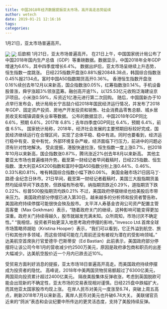 ```yaml
---
title: 中国2018年经济数据提振亚太市场，高开高走态势延续
author: wetech
date: 2019-01-21 12:16:16
tags: 
categories: 
---
```

1月21日，亚太市场普遍高开。
<!-- more -->
<img align="center" border="0" src="https://imgcdn.yicai.com/uppics/images/2019/01/c3a085c6171c41cff16cc529183ce2a2.jpg" />
<img align="center" border="0" src="https://imgcdn.yicai.com/uppics/images/2019/01/35f0cb33adffaa936d9f5ff86eeef4ab.jpg" />
后歆桐
1月21日，亚太市场普遍高开。
在21日上午，中国国家统计局公布了中国2018年国内生产总值（GDP）等重磅数据。数据显示，中国2018年全年GDP增速为6.6%，其中四季度增长6.4%。
数据出炉后，亚太市场呈继续上升态势，恒生指数一度跳涨。
日经225指数开盘涨0.88%报20848.38点，韩国综合指数涨0.45%报2134点。富时中国A50指数期货高开0.36%。
香港恒生指数开盘涨0.16%续创去年12月以来新高，国企指数涨0.05%，红筹指数涨0.14%。手机设备股普涨，舜宇涨超3%领涨蓝筹。融创高开逾1%，以125.53亿元收购泛海建设京沪项目。小米涨0.59%，斥资近1亿港元进行第二次回购。
随后，中国国新办于10点举行发布会，统计局局长宁吉喆介绍2018年国民经济运行情况，并发布了2018年GDP、固定资产投资、房地产开发投资和销售、社会消费品零售总额、城乡居民收支和城镇调查失业率等数据。
公布的数据显示，中国2018年GDP同比 6.6%，预期 6.6%，2017年 6.8%；去年四季度GDP同比 6.4%，预期 6.4%，前值 6.5%。
国家统计局称，2018年，经济社会发展的主要预期目标较好完成，国民经济继续运行在合理区间，实现了总体平稳、稳中有进。同时也要看到，经济运行稳中有变、变中有忧，外部环境复杂严峻，经济面临下行压力，前进中的问题必须有针对性地解决。
受此提振，港股快速拉涨，恒生指数一度上涨0.7%，创2018年10月以来新高，国企指数涨0.87%，腾讯涨近2%创去年8月以来新高。
其他主要亚太市场也普遍维持升势。截至第一财经记者早间截稿时，日经225指数、恒生指数、澳大利亚ASX200指数和富时中国A50指数分别上涨0.44%、0.46%、0.33%和0.81%，唯有韩国综合指数小幅下跌0.06%。
美国金融市场21日因马丁·路德·金纪念日休市。21日早间，截至第一财经记者截稿时，美国三大股指期货虽然均延续早间下跌态势，但跌幅有所收窄。纳指期货跌近0.29%，道指期货下跌0.22%、标普500股指期货均跌0.21%
不过，美国政府停摆继续也给美股后市带来压力。
美国政府部分停摆已进入第30日。越来越多的分析师和投资者警告称，美国政府持续停摆可能很快会殃及股市。
太平洋人寿基金咨询公司资产配置主管高客曼（Max Gokhman）表示，“随着政府关门的继续，这种影响可能变得更加深重。政府关门持续得越久，股市就越发充满未知。众所周知，市场讨厌不确定性。”
“我相信，投资者开始更深入地思考政府停摆的影响，”Invesco Ltd.首席全球市场策略师胡珀（Kristina Hooper）表示，“我们可以看到，它正外溢到航空、旅行和其他许多领域，而这些领域可能在几周前还没有被视为潜在的受影响领域。”
达美航空首席执行官爱德华·巴斯蒂安（Ed Bastian）此前表示，美国政府部分停摆将让该公司今年1月的营收减少约2500万美元，原因是政府承包商和职员的出差大幅减少。达美航空股价近一个月内已跌去近10%。
 
 
受贸易方面利好消息的提振，亚太市场18日普遍高开高走。而美国政府持续停摆成为投资者的隐忧。
高峰说，2018年中美两国货物贸易额超过了6300亿美元，两国双向投资累计超过2400亿美元。
隔夜美股集体反弹收涨，考虑到英国脱欧可能会出现新的不确定性，亚太市场的交易表现相对谨慎。日经225盘中跌幅扩大，而其他亚太国家股市均现上涨。
在岸人民币对美元一度涨至6.74，突破上周五高点，刷新2018年7月以来新高，离岸人民币对美元也升破6.74大关。
美联储官员近来的“鸽派”表态和会议纪要中所传达的更灵活态度，支持了美股持续反弹。
